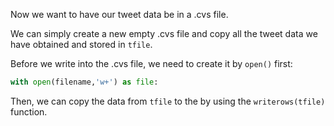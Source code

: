 <!--title={Copying Tweets To .csv File}-->

Now we want to have our tweet data be in a .cvs file.

We can simply create a new empty .cvs file and copy all the tweet data we have obtained and stored in `tfile`.  



Before we write into the .cvs file, we need to create it by `open()` first:

```python
with open(filename,'w+') as file:
```

Then, we can copy the data from `tfile` to the by using the `writerows(tfile)` function.
